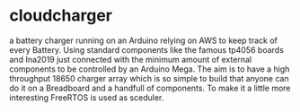 # cloudcharger

a battery charger running on an Arduino relying on AWS to keep track of every Battery.
Using standard components like the famous tp4056 boards and Ina2019 just connected with the minimum amount of external components to be 
controlled by an Arduino Mega.
The aim is to have a high throughput 18650 charger array which is so simple to build that anyone can do it on a Breadboard and a handfull of
components.
To make it a little more interesting FreeRTOS is used as sceduler.
